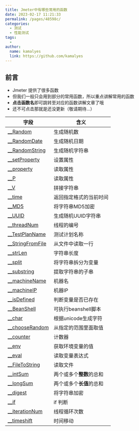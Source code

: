 ```yaml
---
title: Jmeter中有哪些常用的函数
date: 2023-02-17 11:21:33
permalink: /pages/48598c/
categories:
  - 测试
  - 性能测试
tags:
  - 
author: 
  name: kamalyes
  link: https://github.com/kamalyes
---
```

**前言**
----

*   Jmeter 提供了很多函数
*   但我们一般只会用到部分的常用函数，所以重点讲解常用的函数
*   **点击函数名**即可跳转至对应的函数讲解文章了哦
*   还不可点击那就是还没更新（敬请期待...）

| 字段 | 含义 |
| --- | --- |
| [__Random](./33.Jmeter函数之__Random详解.md) | 生成随机数 |
| [__RandomDate](./31.Jmeter函数之__RandomDate详解.md) | 生成随机日期 |
| [__RandomString](./32.Jmeter函数之__RandomString详解.md) | 生成随机字符串 |
| [__setProperty](./34.Jmeter函数之__setProperty详解.md) | 设置属性 |
| [__property](./29.Jmeter函数之__property详解.md) | 读取属性 |
| [__P](./30.Jmeter函数之__P详解.md) | 读取属性 |
| [__V](./44.Jmeter函数之__V详解.md) | 拼接字符串 |
| [__time](./42.Jmeter函数之__time详解.md) | 返回指定格式的当前时间 |
| [__MD5](./28.Jmeter函数之__MD5详解.md) | 将字符串MD5加密 |
| [__UUID](./43.Jmeter函数之__UUID详解.md) | 生成随机UUID字符串 |
| [__threadNum](./40.Jmeter函数之__threadNum详解.md) | 线程的编号 |
| [__TestPlanName](./39.Jmeter函数之__TestPlanName详解.md) | 测试计划名称 |
| [__StringFromFile](./36.Jmeter函数之__StringFromFile详解.md) | 从文件中读取一行 |
| [__strLen](./37.Jmeter函数之__strLen详解.md) | 字符串长度 |
| [__split](./35.Jmeter函数之__split详解.md) | 将字符串拆分为变量 |
| [__substring](./38.Jmeter函数之__substring详解.md) | 提取字符串的子串 |
| [__machineName](./27.Jmeter函数之__machineName详解.md) | 机器名 |
| [__machineIP](./26.Jmeter函数之__machineIP详解.md) | 机器IP |
| [__isDefined](./23.Jmeter函数之__isDefined详解.md) | 判断变量是否已存在 |
| [__BeanShell](./13.Jmeter函数之__BeanShell详解.md) | 可执行beanshell脚本 |
| [__char](./14.Jmeter函数之__char详解.md) | 根据unicode生成字符 |
| [__chooseRandom](./15.Jmeter函数之__chooseRandom详解.md) | 从指定的范围里面取值 |
| [__counter](./16.Jmeter函数之__counter详解.md) | 计数器 |
| [__env](./18.Jmeter函数之__env详解.md) | 获取环境变量的值 |
| [__eval](./18.Jmeter函数之__env详解.md) | 读取变量表达式 |
| [__FileToString](./20.Jmeter函数之__FileToString详解.md) | 读取文件 |
| [__intSum](./22.Jmeter函数之__intSum详解.md) | 两个或多个**整数**的总和 |
| [__longSum](./25.Jmeter函数之__longSum详解.md) | 两个或多个**长值**的总和 |
| [__digest](./17.Jmeter函数之__digest详解.md)  | 将字符串加密 |
| [__if](./21.Jmeter函数之__if详解.md) | if 判断 |
| [__iterationNum](./24.Jmeter函数之__iterationNum详解.md) | 线程循环次数 |
| [__timeshift](./41.Jmeter函数之__timeShift详解.md) | 时间移动 |
